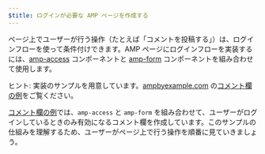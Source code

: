 ```yaml
---
$title: ログインが必要な AMP ページを作成する
---
```

ページ上でユーザーが行う操作（たとえば「コメントを投稿する」）は、ログインフローを使って条件付けできます。AMP ページにログインフローを実装するには、[amp-access](/ja/docs/reference/components/amp-access.html) コンポーネントと [amp-form](/ja/docs/reference/components/amp-form.html) コンポーネントを組み合わせて使用します。

ヒント: 実装のサンプルを用意しています。[ampbyexample.com](https://ampbyexample.com) の[コメント欄の例](https://ampbyexample.com/samples_templates/comment_section/)をご覧ください。

[コメント欄の例](https://ampbyexample.com/samples_templates/comment_section/)では、`amp-access` と `amp-form` を組み合わせて、ユーザーがログインしているときのみ有効になるコメント欄を作成しています。このサンプルの仕組みを理解するため、ユーザーがページ上で行う操作を順番に見ていきましょう。

